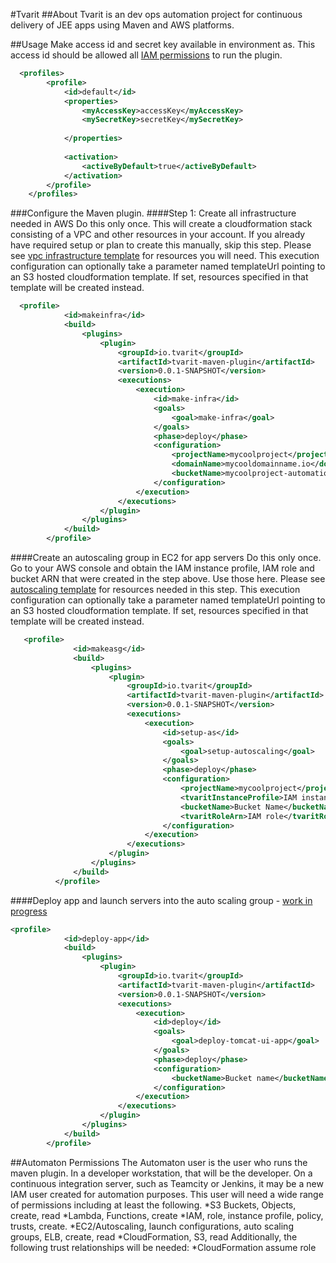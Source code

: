 #Tvarit
##About
Tvarit is an dev ops automation project for continuous delivery of JEE apps using Maven and AWS platforms. 

##Usage
Make access id and secret key available in environment as. This access id should be allowed all [IAM permissions](README.MD#automaton-permissions) to run the plugin.
```xml
  <profiles>
		<profile>
			<id>default</id>
			<properties>
				<myAccessKey>accessKey</myAccessKey>
				<mySecretKey>secretKey</mySecretKey>
				
			</properties>
			
			<activation>
				<activeByDefault>true</activeByDefault>
			</activation>
		</profile> 
	</profiles>
```
###Configure the Maven plugin.
####Step 1: Create all infrastructure needed in AWS
Do this only once. This will create a cloudformation stack consisting of a VPC and other resources in your account. If you already have required setup or plan to create this manually, skip this step. Please see [vpc infrastructure template](/tvarit-maven-plugin/src/main/resources/vpc-infra.template) for resources you will need.
This execution configuration can optionally take a parameter named templateUrl pointing to an S3 hosted cloudformation template. If set, resources specified in that template will be created instead.
```xml
  <profile>
            <id>makeinfra</id>
            <build>
                <plugins>
                    <plugin>
                        <groupId>io.tvarit</groupId>
                        <artifactId>tvarit-maven-plugin</artifactId>
                        <version>0.0.1-SNAPSHOT</version>
                        <executions>
                            <execution>
                                <id>make-infra</id>
                                <goals>
                                    <goal>make-infra</goal>
                                </goals>
                                <phase>deploy</phase>
                                <configuration>
                                    <projectName>mycoolproject</projectName>
                                    <domainName>mycooldomainname.io</domainName>
                                    <bucketName>mycoolproject-automation</bucketName>
                                </configuration>
                            </execution>
                        </executions>
                    </plugin>
                </plugins>
            </build>
        </profile>
```



####Create an autoscaling group in EC2 for app servers
Do this only once. Go to your AWS console and obtain the IAM instance profile, IAM role and bucket ARN that were created in the step above. Use those here. Please see [autoscaling template](https://github.com/sdole/tvarit-maven/blob/master/tvarit-maven-plugin/src/main/resources/autoscaling.template) for resources needed in this step.
This execution configuration can optionally take a parameter named templateUrl pointing to an S3 hosted cloudformation template. If set, resources specified in that template will be created instead.
```xml
   <profile>
              <id>makeasg</id>
              <build>
                  <plugins>
                      <plugin>
                          <groupId>io.tvarit</groupId>
                          <artifactId>tvarit-maven-plugin</artifactId>
                          <version>0.0.1-SNAPSHOT</version>
                          <executions>
                              <execution>
                                  <id>setup-as</id>
                                  <goals>
                                      <goal>setup-autoscaling</goal>
                                  </goals>
                                  <phase>deploy</phase>
                                  <configuration>
                                      <projectName>mycoolproject</projectName>
                                      <tvaritInstanceProfile>IAM instance profile</tvaritInstanceProfile>
                                      <bucketName>Bucket Name</bucketName>
                                      <tvaritRoleArn>IAM role</tvaritRoleArn>
                                  </configuration>
                              </execution>
                          </executions>
                      </plugin>
                  </plugins>
              </build>
          </profile>
```

####Deploy app and launch servers into the auto scaling group - [work in progress](https://github.com/sdole/tvarit-maven/issues/13)
```xml
<profile>
            <id>deploy-app</id>
            <build>
                <plugins>
                    <plugin>
                        <groupId>io.tvarit</groupId>
                        <artifactId>tvarit-maven-plugin</artifactId>
                        <version>0.0.1-SNAPSHOT</version>
                        <executions>
                            <execution>
                                <id>deploy</id>
                                <goals>
                                    <goal>deploy-tomcat-ui-app</goal>
                                </goals>
                                <phase>deploy</phase>
                                <configuration>
                                    <bucketName>Bucket name</bucketName>
                                </configuration>
                            </execution>
                        </executions>
                    </plugin>
                </plugins>
            </build>
        </profile>
```
##Automaton Permissions
The Automaton user is the user who runs the maven plugin. In a developer workstation, that will be the developer. On a continuous integration server, such as Teamcity or Jenkins, it may be a new IAM user created for automation purposes. This user will need a wide range of permissions including at least the following.
*S3 Buckets, Objects, create, read 
*Lambda, Functions, create
*IAM, role, instance profile, policy, trusts, create.
*EC2/Autoscaling, launch configurations, auto scaling groups, ELB, create, read
*CloudFormation, S3, read
Additionally, the following trust relationships will be needed:
*CloudFormation assume role
